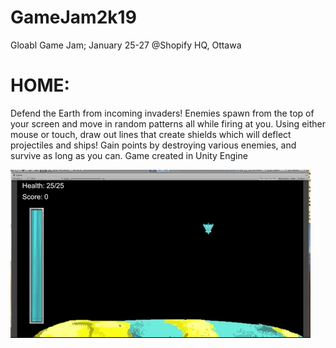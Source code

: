 # GameJam2k19
Gloabl Game Jam; January 25-27 @Shopify HQ, Ottawa

# HOME: 
Defend the Earth from incoming invaders! Enemies spawn from the top of your screen and move in random patterns all while firing at you. Using either mouse or touch, draw out lines that create shields which will deflect projectiles and ships!
Gain points by destroying various enemies, and survive as long as you can. Game created in Unity Engine

  ![](Home_Demo.gif)
